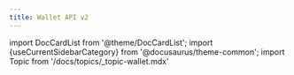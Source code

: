 ```yaml
---
title: Wallet API v2
---
```

import DocCardList from '@theme/DocCardList';
import {useCurrentSidebarCategory} from '@docusaurus/theme-common';
import Topic from '/docs/topics/_topic-wallet.mdx'

<Topic />

<DocCardList items={useCurrentSidebarCategory().items}/>